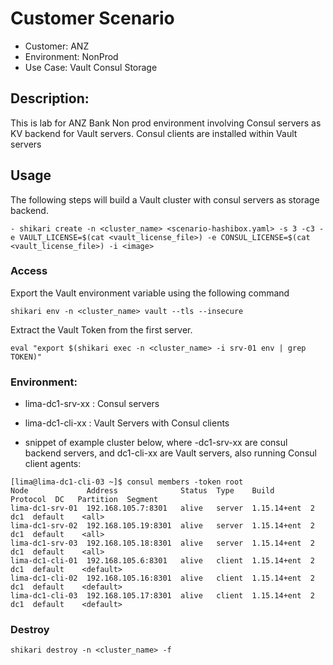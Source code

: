 # Customer Scenario
- Customer: ANZ
- Environment: NonProd
- Use Case: Vault Consul Storage

## Description:
This is lab for ANZ Bank Non prod environment involving Consul servers as KV backend for Vault servers. Consul clients are installed within Vault servers

## Usage

The following steps will build a Vault cluster with consul servers as storage backend.

```
- shikari create -n <cluster_name> <scenario-hashibox.yaml> -s 3 -c3 -e VAULT_LICENSE=$(cat <vault_license_file>) -e CONSUL_LICENSE=$(cat <vault_license_file>) -i <image>
```

### Access

Export the Vault environment variable using the following command

```
shikari env -n <cluster_name> vault --tls --insecure
```

Extract the Vault Token from the first server.

```
eval "export $(shikari exec -n <cluster_name> -i srv-01 env | grep TOKEN)"
```

### Environment:
- lima-dc1-srv-xx : Consul servers
- lima-dc1-cli-xx : Vault Servers with Consul clients

- snippet of example cluster below, where -dc1-srv-xx are consul backend servers, and dc1-cli-xx are Vault servers, also running Consul client agents:

```
[lima@lima-dc1-cli-03 ~]$ consul members -token root
Node             Address              Status  Type    Build        Protocol  DC   Partition  Segment
lima-dc1-srv-01  192.168.105.7:8301   alive   server  1.15.14+ent  2         dc1  default    <all>
lima-dc1-srv-02  192.168.105.19:8301  alive   server  1.15.14+ent  2         dc1  default    <all>
lima-dc1-srv-03  192.168.105.18:8301  alive   server  1.15.14+ent  2         dc1  default    <all>
lima-dc1-cli-01  192.168.105.6:8301   alive   client  1.15.14+ent  2         dc1  default    <default>
lima-dc1-cli-02  192.168.105.16:8301  alive   client  1.15.14+ent  2         dc1  default    <default>
lima-dc1-cli-03  192.168.105.17:8301  alive   client  1.15.14+ent  2         dc1  default    <default>
```

### Destroy

```
shikari destroy -n <cluster_name> -f
```